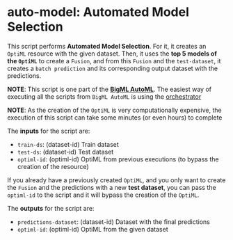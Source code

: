 # auto-model: Automated Model Selection

This script performs **Automated Model Selection**. For it, it creates
an `OptiML` resource with the given dataset. Then, it uses the **top 5
models of the `OptiML`** to create a `Fusion`, and from this `Fusion`
and the `test-dataset`, it creates a `batch prediction` and its
corresponding output dataset with the predictions.

**NOTE**: This script is one part of the [**BigML
AutoML**](../readme.md). The easiest way of executing all the scripts
from `BigML AutoML` is using the
[orchestrator](../automl-orchestrator/readme.md)

**NOTE**: As the creation of the `OptiML` is very computationally
expensive, the execution of this script can take some minutes (or even
hours) to complete

The **inputs** for the script are:

* `train-ds`: (dataset-id) Train dataset
* `test-ds`: (dataset-id) Test dataset
* `optiml-id`: (optiml-id) OptiML from previous executions (to bypass the creation of the resource)

If you already have a previously created `OptiML`, and you only want to
create the `Fusion` and the predictions with a new **test dataset**, you can
pass the `optiml-id` to the script and it will bypass the creation of
the `OptiML`.


The **outputs** for the script are:
* `predictions-dataset`: (dataset-id) Dataset with the final predictions
* `optiml-id`: (optiml-id)  OptiML from the given dataset
